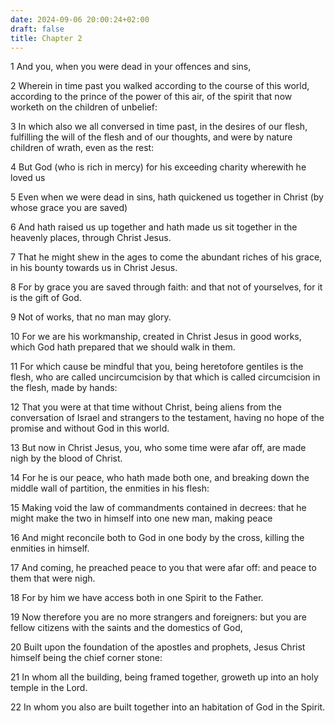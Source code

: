 ```yaml
---
date: 2024-09-06 20:00:24+02:00
draft: false
title: Chapter 2
---
```




1 And you, when you were dead in your offences and sins,

2 Wherein in time past you walked according to the course of this world, according to the prince of the power of this air, of the spirit that now worketh on the children of unbelief:

3 In which also we all conversed in time past, in the desires of our flesh, fulfilling the will of the flesh and of our thoughts, and were by nature children of wrath, even as the rest:

4 But God (who is rich in mercy) for his exceeding charity wherewith he loved us

5 Even when we were dead in sins, hath quickened us together in Christ (by whose grace you are saved)

6 And hath raised us up together and hath made us sit together in the heavenly places, through Christ Jesus.

7 That he might shew in the ages to come the abundant riches of his grace, in his bounty towards us in Christ Jesus.

8 For by grace you are saved through faith: and that not of yourselves, for it is the gift of God.

9 Not of works, that no man may glory.

10 For we are his workmanship, created in Christ Jesus in good works, which God hath prepared that we should walk in them.

11 For which cause be mindful that you, being heretofore gentiles is the flesh, who are called uncircumcision by that which is called circumcision in the flesh, made by hands:

12 That you were at that time without Christ, being aliens from the conversation of Israel and strangers to the testament, having no hope of the promise and without God in this world.

13 But now in Christ Jesus, you, who some time were afar off, are made nigh by the blood of Christ.

14 For he is our peace, who hath made both one, and breaking down the middle wall of partition, the enmities in his flesh:

15 Making void the law of commandments contained in decrees: that he might make the two in himself into one new man, making peace

16 And might reconcile both to God in one body by the cross, killing the enmities in himself.

17 And coming, he preached peace to you that were afar off: and peace to them that were nigh.

18 For by him we have access both in one Spirit to the Father.

19 Now therefore you are no more strangers and foreigners: but you are fellow citizens with the saints and the domestics of God,

20 Built upon the foundation of the apostles and prophets, Jesus Christ himself being the chief corner stone:

21 In whom all the building, being framed together, groweth up into an holy temple in the Lord.

22 In whom you also are built together into an habitation of God in the Spirit.

